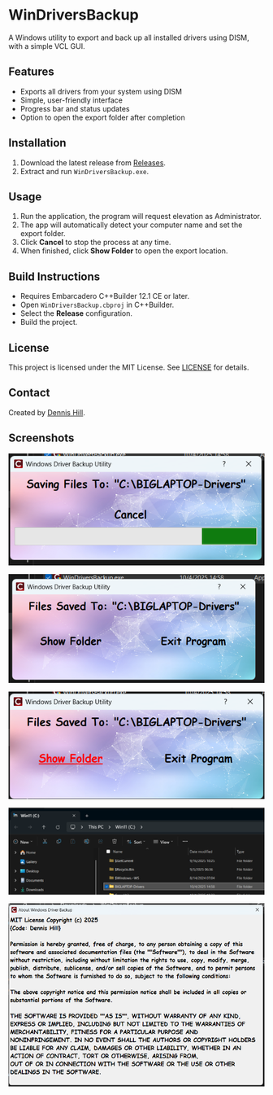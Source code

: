 # WinDriversBackup

A Windows utility to export and back up all installed drivers using DISM, with a simple VCL GUI.

## Features

- Exports all drivers from your system using DISM
- Simple, user-friendly interface
- Progress bar and status updates
- Option to open the export folder after completion

## Installation

1. Download the latest release from [Releases](https://github.com/yourusername/WinDriversBackup/releases).
2. Extract and run `WinDriversBackup.exe`.

## Usage

1. Run the application, the program will request elevation as Administrator.
2. The app will automatically detect your computer name and set the export folder.
3. Click **Cancel** to stop the process at any time.
4. When finished, click **Show Folder** to open the export location.

## Build Instructions

- Requires Embarcadero C++Builder 12.1 CE or later.
- Open `WinDriversBackup.cbproj` in C++Builder.
- Select the **Release** configuration.
- Build the project.

## License

This project is licensed under the MIT License. See [LICENSE](MITLicense.png) for details.

## Contact

Created by [Dennis Hill](mailto:dennis@DiscoveringElectronics.com).

## Screenshots
![Main Window](images/ProgramStart.png)

![DISM Complete](images/DISMComplete.png)

![Show Folder](images/ShowFolder.png)

![File Explorer](images/FileExplorer.png)

![MIT License](images/MITLicense.png)